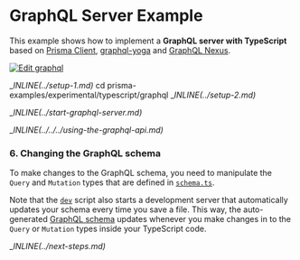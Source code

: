 # GraphQL Server Example

This example shows how to implement a **GraphQL server with TypeScript** based on [Prisma Client](https://github.com/prisma/prisma2/blob/master/docs/prisma-client-js/api.md), [graphql-yoga](https://github.com/prisma/graphql-yoga) and [GraphQL Nexus](https://nexus.js.org/).

[![Edit graphql](https://codesandbox.io/static/img/play-codesandbox.svg)](https://codesandbox.io/s/github/prisma/prisma-examples/tree/prisma2/typescript/graphql?fontsize=14)

__INLINE(../_setup-1.md)__
cd prisma-examples/experimental/typescript/graphql
__INLINE(../_setup-2.md)__

__INLINE(../_start-graphql-server.md)__

__INLINE(../../../_using-the-graphql-api.md)__

### 6. Changing the GraphQL schema

To make changes to the GraphQL schema, you need to manipulate the `Query` and `Mutation` types that are defined in [`schema.ts`](./src/schema.ts). 

Note that the [`dev`](./package.json#L4) script also starts a development server that automatically updates your schema every time you save a file. This way, the auto-generated [GraphQL schema](./schema.graphql) updates whenever you make changes in to the `Query` or `Mutation` types inside your TypeScript code.

__INLINE(../_next-steps.md)__
